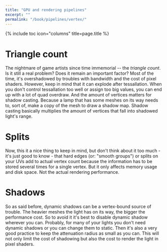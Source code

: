 ```yaml
---
title: "GPU and rendering pipelines"
excerpt: ""
permalink: "/book/pipelines/vertex/"
---
```


{% include toc icon="columns" title=page.title %}

# Triangle count

The nightmare of game artists since time immemorial -- the _triangle count_. Is it still a real problem? Does it remain an important factor? Most of the time, it's overshadowed by troubles with bandwidth and the cost of pixel shaders. However, keep in mind that it can explode after tessallation. When you don't control tessallation too well or assign too big values, you can end up with a lot of quad overdraw. And the amount of vertices matters for shadow casting. Because a lamp that has some meshes on its way needs to, sort of, make a copy of the mesh to draw a shadow map. Shadow casting basically multiplies the amount of vertices that fall into shadowed light's range.

# Splits

Now, this it a nice thing to keep in mind, but don't think about it too much - it's just good to know - that hard edges (or: "smooth groups") or splits on your UVs add to actual vertex count because the information has to be stored several times for a single vertex. But it only affects memory usage and disk space. Not the actual rendering performance.

# Shadows

So as said before, dynamic shadows can be a vertex-bound source of trouble. The heavier meshes the light has on its way, the bigger the performance cost. So to avoid it it's best to disable dynamic shadow wherever you can. Probably, for many of your lights you don't need dynamic shadows or you can change them to static. Then it's also a very good practice to keep the attenuation radius as small as you can. This will not only limit the cost of shadowing but also the cost to render the light in pixel shaders.
